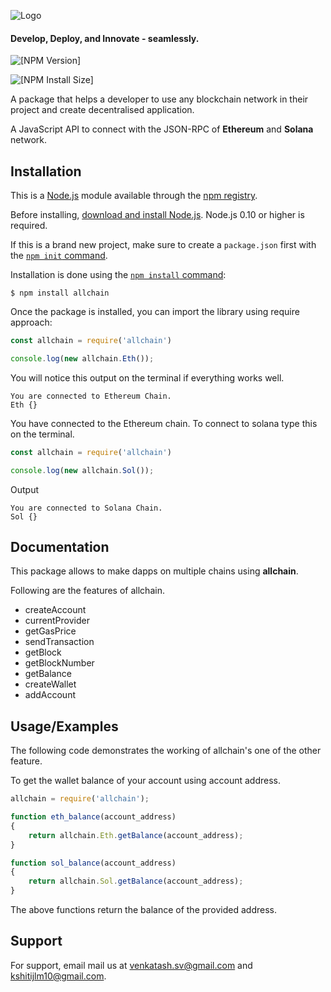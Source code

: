 
![Logo](https://drive.google.com/uc?id=1nRZ_WyzWSPc4vLS9TH4rnWKXoIFJhX9d)


#### Develop, Deploy, and Innovate - seamlessly.

![[NPM Version]](https://img.shields.io/badge/npm-v9.3.1-green) 

![[NPM Install Size]](https://img.shields.io/badge/downloads-%3E100-blue)

A package that helps a developer to use any blockchain network in their project and create decentralised application.

A JavaScript API to connect with the JSON-RPC of **Ethereum** and **Solana** network.



## Installation

This is a [Node.js](https://nodejs.org/en/) module available through the
[npm registry](https://www.npmjs.com/).

Before installing, [download and install Node.js](https://nodejs.org/en/download/).
Node.js 0.10 or higher is required.

If this is a brand new project, make sure to create a `package.json` first with
the [`npm init` command](https://docs.npmjs.com/creating-a-package-json-file).

Installation is done using the
[`npm install` command](https://docs.npmjs.com/getting-started/installing-npm-packages-locally):

```console
$ npm install allchain
```

Once the package is installed, you can import the library using require approach:

```js
const allchain = require('allchain')

console.log(new allchain.Eth());
```

You will notice this output on the terminal if everything works well.

```console
You are connected to Ethereum Chain.
Eth {}
```
You have connected to the Ethereum chain. 
To connect to solana type this on the terminal.
```js
const allchain = require('allchain')

console.log(new allchain.Sol());
```
Output
```console
You are connected to Solana Chain.
Sol {}
```
    
## Documentation

This package allows to make dapps on multiple chains using **allchain**.

Following are the features of allchain.
* createAccount
* currentProvider
* getGasPrice
* sendTransaction
* getBlock
* getBlockNumber
* getBalance
* createWallet
* addAccount





## Usage/Examples

The following code demonstrates the working of allchain's one of the other feature.

To get the wallet balance of your account using account address.

```javascript
allchain = require('allchain');

function eth_balance(account_address)
{
    return allchain.Eth.getBalance(account_address);
}

function sol_balance(account_address)
{
    return allchain.Sol.getBalance(account_address);
}

```
The above functions return the balance of the provided address.


## Support

For support, email mail us at venkatash.sv@gmail.com and kshitijlm10@gmail.com.

